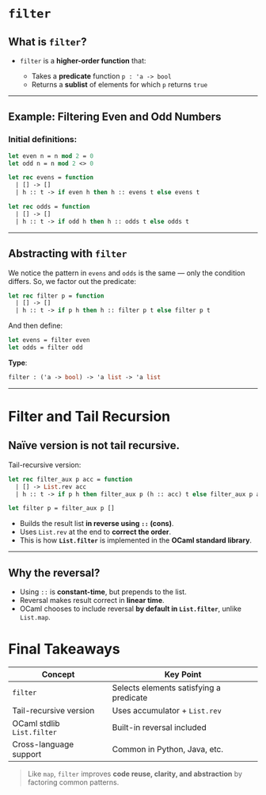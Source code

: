 # `filter`

## **What is `filter`?**

* `filter` is a **higher-order function** that:

  * Takes a **predicate** function `p : 'a -> bool`
  * Returns a **sublist** of elements for which `p` returns `true`

---

## Example: Filtering Even and Odd Numbers

### Initial definitions:

```ocaml
let even n = n mod 2 = 0
let odd n = n mod 2 <> 0

let rec evens = function
  | [] -> []
  | h :: t -> if even h then h :: evens t else evens t

let rec odds = function
  | [] -> []
  | h :: t -> if odd h then h :: odds t else odds t
```

---

## Abstracting with `filter`

We notice the pattern in `evens` and `odds` is the same — only the condition differs.
So, we factor out the predicate:

```ocaml
let rec filter p = function
  | [] -> []
  | h :: t -> if p h then h :: filter p t else filter p t
```

And then define:

```ocaml
let evens = filter even
let odds = filter odd
```

**Type**:

```ocaml
filter : ('a -> bool) -> 'a list -> 'a list
```

---

# **Filter and Tail Recursion**

## Naïve version is not tail recursive.

Tail-recursive version:

```ocaml
let rec filter_aux p acc = function
  | [] -> List.rev acc
  | h :: t -> if p h then filter_aux p (h :: acc) t else filter_aux p acc t

let filter p = filter_aux p []
```

* Builds the result list **in reverse using `::` (cons)**.
* Uses `List.rev` at the end to **correct the order**.
* This is how **`List.filter`** is implemented in the **OCaml standard library**.

---

## Why the reversal?

* Using `::` is **constant-time**, but prepends to the list.
* Reversal makes result correct in **linear time**.
* OCaml chooses to include reversal **by default in `List.filter`**, unlike `List.map`.

# Final Takeaways

| Concept                    | Key Point                               |
| -------------------------- | --------------------------------------- |
| `filter`                   | Selects elements satisfying a predicate |
| Tail-recursive version     | Uses accumulator + `List.rev`           |
| OCaml stdlib `List.filter` | Built-in reversal included              |
| Cross-language support     | Common in Python, Java, etc.            |

> Like `map`, `filter` improves **code reuse, clarity, and abstraction** by factoring common patterns.
